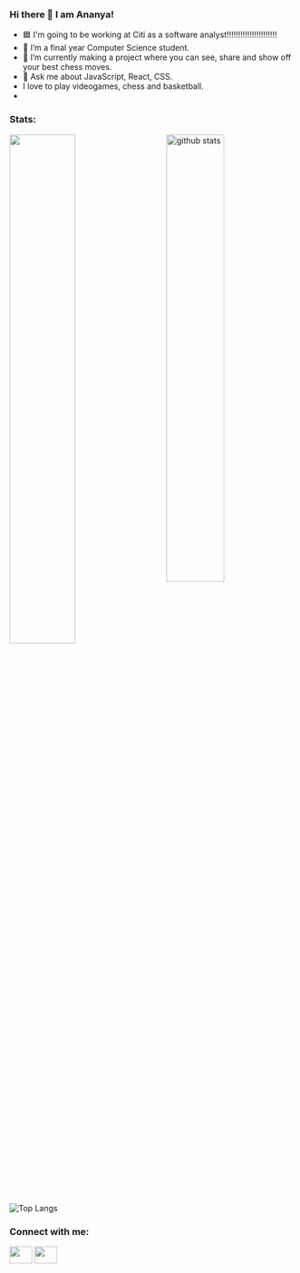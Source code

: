 ### Hi there 👋 I am Ananya!
- 🟦 I'm going to be working at Citi as a software analyst!!!!!!!!!!!!!!!!!!!!!!
- 🔭 I’m a final year Computer Science student.
- 🌱 I’m currently making a project where you can see, share and show off your best chess moves.
- 💬 Ask me about JavaScript, React, CSS.
- I love to play videogames, chess and basketball.
- 
<!-- - 📫 How to reach me:  -->

<h3 align="left">Stats:</h3>
<img src="https://github-readme-stats.vercel.app/api?username=Ananyag2806&show_icons=true&theme=gotham" alt="github stats" width="45%" align="right"/>
<img src="https://github-readme-streak-stats.herokuapp.com/?user=Ananyag2806&show_icons=true&theme=gotham" width="48%" >

![Top Langs](https://github-readme-stats.vercel.app/api/top-langs/?username=Ananyag2806&layout=compact&show_icons=true&theme=gotham)

<h3 align="left">Connect with me:</h3>
<p align="left">
<a href="https://twitter.com/ananyeahgupta" target="blank"><img align="center" src="https://cdn.jsdelivr.net/npm/simple-icons@3.0.1/icons/twitter.svg" alt="" height="30" width="40" /></a>
<a href="https://linkedin.com/in/ananya-gupta-1a69b5181" target="blank"><img align="center" src="https://cdn.jsdelivr.net/npm/simple-icons@3.0.1/icons/linkedin.svg" alt="" height="30" width="40" /></a>
</p>
